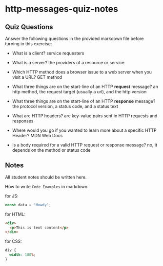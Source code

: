 # http-messages-quiz-notes

## Quiz Questions

Answer the following questions in the provided markdown file before turning in this exercise:

- What is a client?
  service requesters

- What is a server?
  the providers of a resource or service

- Which HTTP method does a browser issue to a web server when you visit a URL?
  GET method

- What three things are on the start-line of an HTTP **request** message?
  an http method, the request target (usually a url), and the http version

- What three things are on the start-line of an HTTP **response** message?
  the protocol version, a status code, and a status text

- What are HTTP headers?
  are key-value pairs sent in HTTP requests and responses

- Where would you go if you wanted to learn more about a specific HTTP Header?
  MDN Web Docs

- Is a body required for a valid HTTP request or response message?
  no, it depends on the method or status code

## Notes

All student notes should be written here.

How to write `Code Examples` in markdown

for JS:

```javascript
const data = 'Howdy';
```

for HTML:

```html
<div>
  <p>This is text content</p>
</div>
```

for CSS:

```css
div {
  width: 100%;
}
```
